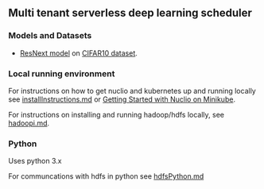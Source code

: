 ## Multi tenant serverless deep learning scheduler

### Models and Datasets
* [ResNext model](https://github.com/lfz/ResNeXt-DenseNet) on [CIFAR10 dataset](https://www.cs.toronto.edu/~kriz/cifar.html).

### Local running environment
For instructions on how to get nuclio and kubernetes up and running locally see [installInstructions.md](https://github.com/Frans-Lukas/DLScheduler/blob/main/InstallInstructions.md) or [Getting Started with Nuclio on Minikube](https://nuclio.io/docs/latest/setup/minikube/getting-started-minikube/).

For instructions on installing and running hadoop/hdfs locally, see [hadoopi.md](https://github.com/Frans-Lukas/DLScheduler/blob/main/hadoopi.md).

### Python
Uses python 3.x

For communcations with hdfs in python see [hdfsPython.md](https://github.com/Frans-Lukas/DLScheduler/blob/main/hdfsPython.md)

